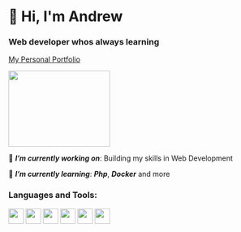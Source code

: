 # 👋 Hi, I'm Andrew

### Web developer whos always learning

[My Personal Portfolio](https://agenta12.github.io/Portfolio/)

<img src="https://i.pinimg.com/originals/e4/26/70/e426702edf874b181aced1e2fa5c6cde.gif" width='200' height="150"/>

🔭 ***I’m currently working on***: Building my skills in Web Development

🌱 ***I’m currently learning***: ***Php***, ***Docker*** and more

### Languages and Tools:
<p>
<img src="https://cdn.jsdelivr.net/gh/devicons/devicon/icons/javascript/javascript-original.svg" width='30' height="30"/>
<img src="https://cdn.jsdelivr.net/gh/devicons/devicon/icons/nodejs/nodejs-original.svg" width='30' height="30"/>
<img src="https://cdn.jsdelivr.net/gh/devicons/devicon/icons/mongodb/mongodb-original.svg" width='30' height="30"/>
<img src="https://cdn.jsdelivr.net/gh/devicons/devicon/icons/mysql/mysql-original.svg" width='30' height="30"/>
<img src="https://cdn.jsdelivr.net/gh/devicons/devicon/icons/git/git-original.svg" width='30' height="30"/>
<img src="https://cdn.jsdelivr.net/gh/devicons/devicon/icons/github/github-original.svg" width='30' height="30"/>
</p>
